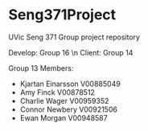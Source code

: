 # Seng371Project
UVic Seng 371 Group project repository


Develop: Group 16 \n
Client: Group 14

Group 13 Members:
- Kjartan Einarsson      V00885049  
- Amy Finck V00878512
- Charlie Wager V00959352
- Connor Newbery V00921506
- Ewan Morgan V00948587         
